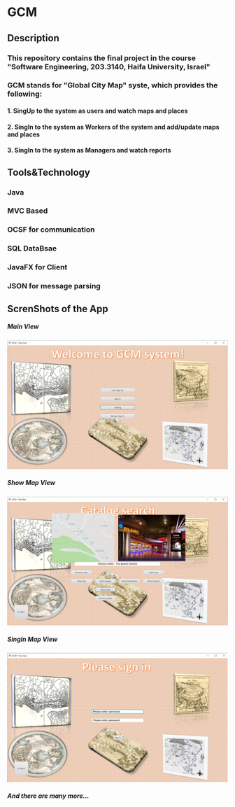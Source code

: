 # GCM

## Description
### This repository contains the final project in the course "Software Engineering, 203.3140, Haifa University, Israel"
### GCM stands for "Global City Map" syste, which provides the following:
#### 1. SingUp to the system as users and watch maps and places
#### 2. SingIn to the system as Workers of the system and add/update maps and places
#### 3. SingIn to the system as Managers and watch reports

## Tools&Technology
### Java
### MVC Based
### OCSF for communication
### SQL DataBsae
### JavaFX for Client
### JSON for message parsing

## ScrenShots of the App
##### Main View<br/>
![alt text](Other/MainView.PNG "Title")
##### Show Map View<br/>
![alt text](Other/ShowMapView.PNG "Title")
##### SingIn Map View<br/>
![alt text](Other/SingInView.PNG "Title")
##### And there are many more...
